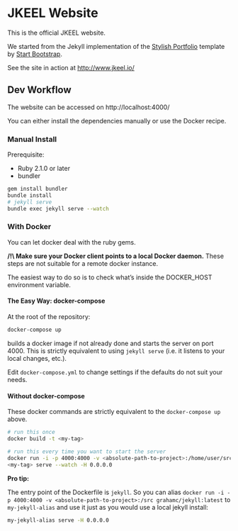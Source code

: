 # JKEEL Website

This is the official JKEEL website.

We started from the Jekyll implementation of the [Stylish
Portfolio](http://startbootstrap.com/template-overviews/stylish-portfolio/)
template by [Start Bootstrap](http://startbootstrap.com/).

See the site in action at http://www.jkeel.io/

## Dev Workflow

The website can be accessed on http://localhost:4000/

You can either install the dependencies manually or use the Docker recipe.

### Manual Install

Prerequisite:

- Ruby 2.1.0 or later
- bundler

```bash
gem install bundler
bundle install
# jekyll serve
bundle exec jekyll serve --watch
```

### With Docker

You can let docker deal with the ruby gems.

**/!\ Make sure your Docker client points to a local Docker daemon.**
These steps are not suitable for a remote docker instance.

The easiest way to do so is to check what’s inside the DOCKER_HOST environment variable.

#### The Easy Way: docker-compose

At the root of the repository:

```bash
docker-compose up
```

builds a docker image if not already done and starts the server on port 4000.
This is strictly equivalent to using `jekyll serve` (i.e. it listens to your local
changes, etc.).

Edit `docker-compose.yml` to change settings if the defaults do not suit your needs.

#### Without docker-compose

These docker commands are strictly equivalent to the `docker-compose up` above.

```bash
# run this once
docker build -t <my-tag>

# run this every time you want to start the server
docker run -i -p 4000:4000 -v <absolute-path-to-project>:/home/user/src \
<my-tag> serve --watch -H 0.0.0.0
```

**Pro tip:**

The entry point of the Dockerfile is `jekyll`. So you can alias `docker run -i -p
4000:4000 -v <absolute-path-to-project>:/src grahamc/jekyll:latest` to
`my-jekyll-alias` and use it just as you would use a local jekyll install:

```bash
my-jekyll-alias serve -H 0.0.0.0
```
